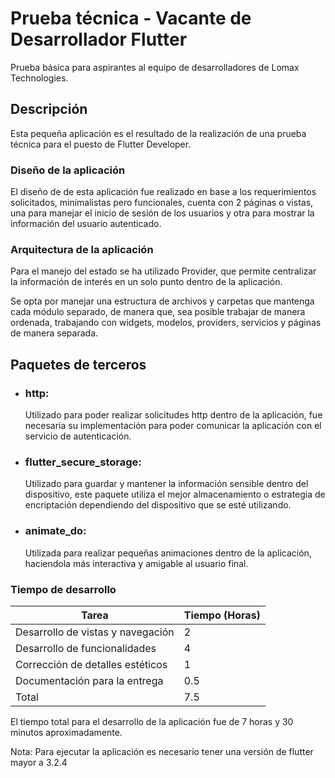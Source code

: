 # Prueba técnica - Vacante de Desarrollador Flutter

Prueba básica para aspirantes al equipo de desarrolladores
de Lomax Technologies.

## Descripción

Esta pequeña aplicación es el resultado de la realización de una prueba técnica para el puesto de Flutter Developer.

### Diseño de la aplicación

El diseño de de esta aplicación fue realizado en base a los requerimientos solicitados, minimalistas pero funcionales, cuenta con 2 páginas o vistas, una para manejar el inicio de sesión de los usuarios y otra para mostrar la información del usuario autenticado.

### Arquitectura de la aplicación

Para el manejo del estado se ha utilizado Provider, que permite centralizar la información de interés en un solo punto dentro de la aplicación.

Se opta por manejar una estructura de archivos y carpetas que mantenga cada módulo separado, de manera que, sea posible trabajar de manera ordenada, trabajando con widgets, modelos, providers, servicios y páginas de manera separada.

## Paquetes de terceros

* ### http:
    Utilizado para poder realizar solicitudes http dentro de la aplicación, fue necesaria su implementación para poder comunicar la aplicación con el servicio de autenticación.
* ### flutter_secure_storage:
    Utilizado para guardar y mantener la información sensible dentro del dispositivo, este paquete utiliza el mejor almacenamiento o estrategia de encriptación dependiendo del dispositivo que se esté utilizando.
* ### animate_do:
    Utilizada para realizar pequeñas    animaciones dentro de la aplicación, haciendola más interactiva y amigable al usuario final.

### Tiempo de desarrollo

| Tarea                     | Tiempo (Horas) |
|-------------------------------------|------|
| Desarrollo de vistas y navegación   | 2    |
| Desarrollo de funcionalidades       | 4    |
| Corrección de detalles estéticos    | 1    |
| Documentación para la entrega       | 0.5    |
| Total       | 7.5    |

El tiempo total para el desarrollo de la aplicación fue de 7 horas y 30 minutos aproximadamente.

Nota: Para ejecutar la aplicación es necesario tener una versión de flutter mayor a 3.2.4